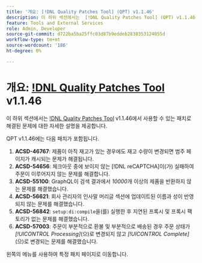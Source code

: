 ```yaml
---
title: '개요: [!DNL Quality Patches Tool] (QPT) v1.1.46'
description: 이 하위 섹션에서는  [!DNL Quality Patches Tool] (QPT) v1.1.46에서 사용할 수 있는 패치로 해결된 문제에 대한 자세한 설명을 제공합니다.
feature: Tools and External Services
role: Admin, Developer
source-git-commit: d722ba5ba25ffc03d87b9eddeb2830353124055d
workflow-type: tm+mt
source-wordcount: '186'
ht-degree: 0%

---
```


# 개요: [!DNL Quality Patches Tool](QPT) v1.1.46

이 하위 섹션에서는 [!DNL Quality Patches Tool](QPT) v1.1.46에서 사용할 수 있는 패치로 해결된 문제에 대한 자세한 설명을 제공합니다.

QPT v1.1.46에는 다음 패치가 포함됩니다.

1. **ACSD-46767**: 제품이 아직 재고가 있는 경우에도 재고 수량이 변경되면 범주 페이지가 캐시되는 문제가 해결됩니다.
1. **ACSD-54656**: 체크아웃 중에 보이지 않는 [!DNL reCAPTCHA]이(가) 실패하여 주문이 이루어지지 않는 문제를 해결합니다.
1. **ACSD-55100**: GraphQL이 검색 결과에서 *10000*&#x200B;개 이상의 제품을 반환하지 않는 문제를 해결했습니다.
1. **ACSD-56621**: 회사 관리자의 인사말 머리글 섹션에 업데이트된 이름과 성이 반영되지 않는 문제를 해결했습니다.
1. **ACSD-56842**: `setup:di:compile`을(를) 실행한 후 지연된 프록시 및 프록시 팩토리가 없는 문제를 해결했습니다.
1. **ACSD-57003**: 주문이 부분적으로 환불 및 부분적으로 배송된 경우 주문 상태가 *[!UICONTROL Processing]*(으)로 변경되지 않고 *[!UICONTROL Complete]*(으)로 변경되는 문제를 해결했습니다.

왼쪽의 메뉴를 사용하여 특정 패치 페이지로 이동합니다.
